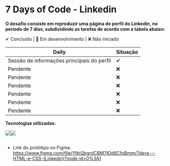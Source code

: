 # 7 Days of Code - Linkedin

**O desafio consiste em reproduzir uma página de perfil do Linkedin, no período de 7 dias, subdividindo as tarefas de acordo com a tabela abaixo:**

✔ Concluído | 🔵 Em desenvolvimento | ❌ Não iniciado

Daily                                     |Situação
------------------------------------------|---------
Sessão de informações principais do perfil|✔
Pendente                                  |❌
Pendente                                  |❌
Pendente                                  |❌
Pendente                                  |❌
Pendente                                  |❌
Pendente                                  |❌

**Tecnologias utilizadas:**

<img src="https://img.shields.io/badge/HTML5-E34F26?style=for-the-badge&logo=html5&logoColor=white"><img src="https://img.shields.io/badge/CSS3-1572B6?style=for-the-badge&logo=css3&logoColor=white">

##
 
* Link do protótipo no Figma: <https://www.figma.com/file/YNrQbgrdCBM7tDd6CfpBmm/7days---HTML-e-CSS-(Linkedin)?node-id=0%3A1>